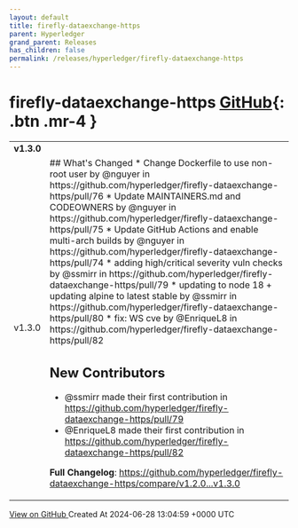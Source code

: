 ```yaml
---
layout: default
title: firefly-dataexchange-https
parent: Hyperledger
grand_parent: Releases
has_children: false
permalink: /releases/hyperledger/firefly-dataexchange-https
---
```


# firefly-dataexchange-https <span class="fs-3 right-align">[GitHub](https://github.com/hyperledger/firefly-dataexchange-https){: .btn .mr-4 }</span>


<div>
    <table>
        <tr>
            <td colspan="2">
                <b>
                    v1.3.0
                </b>
            </td>
        </tr>
        <tr>
            <td>
                <span class="chip">
                    v1.3.0
                </span>
            </td>
            <td>
                ## What's Changed
* Change Dockerfile to use non-root user by @nguyer in https://github.com/hyperledger/firefly-dataexchange-https/pull/76
* Update MAINTAINERS.md and CODEOWNERS by @nguyer in https://github.com/hyperledger/firefly-dataexchange-https/pull/75
* Update GitHub Actions and enable multi-arch builds by @nguyer in https://github.com/hyperledger/firefly-dataexchange-https/pull/74
* adding high/critical severity vuln checks by @ssmirr in https://github.com/hyperledger/firefly-dataexchange-https/pull/79
* updating to node 18 + updating alpine to latest stable by @ssmirr in https://github.com/hyperledger/firefly-dataexchange-https/pull/80
* fix: WS cve by @EnriqueL8 in https://github.com/hyperledger/firefly-dataexchange-https/pull/82

## New Contributors
* @ssmirr made their first contribution in https://github.com/hyperledger/firefly-dataexchange-https/pull/79
* @EnriqueL8 made their first contribution in https://github.com/hyperledger/firefly-dataexchange-https/pull/82

**Full Changelog**: https://github.com/hyperledger/firefly-dataexchange-https/compare/v1.2.0...v1.3.0
            </td>
        </tr>
    </table>
    <a href="https://github.com/hyperledger/firefly-dataexchange-https/releases/tag/v1.3.0" class=".btn">
        View on GitHub
    </a>
    <span class="right-align">
        Created At 2024-06-28 13:04:59 +0000 UTC
    </span>
</div>

